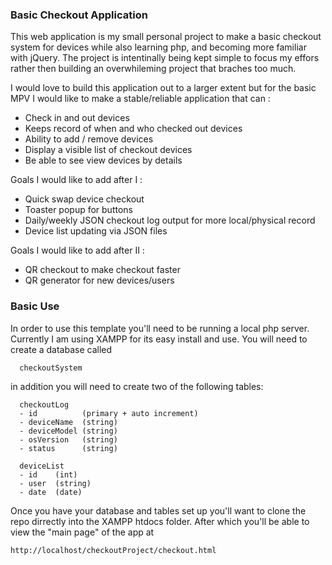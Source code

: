 ### Basic Checkout Application
This web application is my small personal project to make a basic checkout system for devices while also learning php, and becoming more familiar with jQuery.  The project is intentinally being kept simple to focus my effors rather then building an overwhileming project that braches too much.

I would love to build this application out to a larger extent but for the basic MPV I would like to make a stable/reliable application that can :
- Check in and out devices
- Keeps record of when and who checked out devices
- Ability to add / remove devices
- Display a visible list of checkout devices
- Be able to see view devices by details


Goals I would like to add after I :
- Quick swap device checkout
- Toaster popup for buttons
- Daily/weekly JSON checkout log output for more local/physical record
- Device list updating via JSON files

Goals I would like to add after II :
- QR checkout to make checkout faster
- QR generator for new devices/users

### Basic Use
In order to use this template you'll need to be running a local php server.  Currently I am using XAMPP for its easy install and use.  You will need to create a database called
```
  checkoutSystem
```

in addition you will need to create two of the following tables:

```
  checkoutLog
  - id          (primary + auto increment)
  - deviceName  (string)
  - deviceModel (string)
  - osVersion   (string)
  - status      (string)
```

```
  deviceList
  - id    (int)
  - user  (string)
  - date  (date)

```
Once you have your database and tables set up you'll want to clone the repo dirrectly into the XAMPP htdocs folder.  After which you'll be able to view the "main page" of the app at
```
http://localhost/checkoutProject/checkout.html
```
